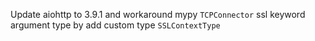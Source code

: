 Update aiohttp to 3.9.1 and workaround mypy `TCPConnector` ssl keyword argument type by add custom type `SSLContextType` 
